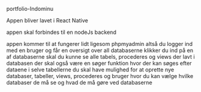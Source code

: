 portfolio-Indominu

Appen bliver lavet i React Native

appen skal forbindes til en nodeJs backend

appen kommer til at fungerer lidt ligesom phpmyadmin
altså du logger ind med en bruger og får en oversigt over all databaserne klikker du ind på en af databaserne skal du kunne se alle 
tabels, procederes og views der lavt i databasen
der skal også være en søger funktion hvor der kan søges efter dataene i selve tabellerne
du skal have mulighed for at oprette nye databaser, tabeller, views, procederes og bruger hvor du kan vælge hvilke databaser de må se og hvad de 
må gøre ved databaserne
